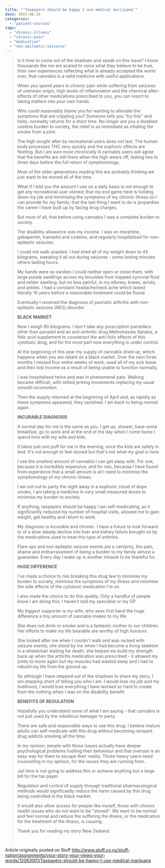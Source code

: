 ```yaml
---
title: "'Taxpayers should be happy I use medical marijuana'"
date: 2015-06-24
categories: 
  - "patient-stories"
tags: 
  - "chronic-illness"
  - "chronic-pain"
  - "medication"
  - "non-epileptic-seizures"
---
```


> Is it time to come out of the shadows and speak on this issue? I know thousands like me are scared to voice what they believe to be true, their own experiences reflecting what is already accepted the world over, that cannabis is a valid medicine with useful applications.
> 
> When you spend years in chronic pain while suffering from seizures of unknown origin, high levels of inflammation and the chemical after-effects of other medications prescribed to you, you can resort to taking matters into your own hands.
> 
> Who could reasonably blame you for wanting to alleviate the symptoms that are crippling you? Someone tells you "try this" and hello, normality returns for a short time. No longer are you a disabled useless burden to society, the relief is as immediate as inhaling the smoke from a joint.
> 
> The high sought after by recreational users does not last. The human body processes THC very quickly and the euphoric effects are fleeting. But I am sure most chronically ill cannabis users will agree that the benefits are still there when the high wears off, lasting two to three days before the full return of symptomology.
> 
> Most of the older generations reading this are probably thinking we just want to be stoned all of the time.
> 
> What if I told you the amount I use on a daily basis is not enough to get any recreational user stoned; that my end game here is holding down my job and minimising the symptoms of my chronic illness so I can provide for my family; that the last thing I want to do is jeopardise the career I have built up by facing drug charges.
> 
> But most of all, that before using cannabis I was a complete burden to society.
> 
> The disability allowance was my income. I was on morphine, gabapentin, tramadol and codeine, and regularly hospitalised for non-epileptic seizures.
> 
> I could not walk unaided. I had shed all of my weight down to 45 kilograms, sweating it all out during seizures - some lasting minutes others lasting hours.
> 
> My hands were so swollen I could neither open or close them, with large purple swellings across my knuckles from trapped synovial fluid and milder swelling, but no less painful, in my elbows, knees, wrists, and ankles. I had a constant headache/neck ache which lasted literally 10 years before a reasonable treatment could be found.
> 
> Eventually I received the diagnosis of psoriatic arthritis with non-epileptic seizures (NES) disorder.
> 
> **BLACK MARKET**
> 
> Now I weigh 80 kilograms. I don't take any prescription painkillers other than panadol and an anti-arthritic drug Methotrexate Sandoz, a folic acid supplement to counteract the anti-folic effects of this cytotoxic drug, and for the most part now everything is under control.
> 
> At the beginning of this year my supply of cannabis dried up, which happens when you are reliant on a black market. Over the next three months I missed four entire weeks of work, used all of my sick leave and then lost income as a result of being unable to function normally.
> 
> I was hospitalised twice and was in phenomenal pain. Walking became difficult, with stilted jerking movements replacing my usual smooth locomotion.
> 
> Then the supply returned at the beginning of April and, as rapidly as these symptoms appeared, they vanished. I am back to being normal again.
> 
> **INCURABLE DIAGNOSIS**
> 
> A normal day for me is the same as you. I get up, shower, have some breakfast, go to work and at the end of the day when I come home I spend time with my wife and kids.
> 
> It takes just one puff for me in the evening, once the kids are safely in bed. It's not enough to feel stoned but that's not what my goal is here.
> 
> I use the smallest amount of cannabis I can get away with. For one, because it is incredibly expensive, and for two, because I have found from experience that a small amount is all I need to minimise the symptomology of my chronic illness.
> 
> I am not out to party the night away in a euphoric cloud of dope smoke, I am taking a medicine in very small measured doses to minimise my burden to society.
> 
> If anything, taxpayers should be happy I am self-medicating, as it significantly reduced my number of hospital visits, allowed me to gain weight, get healthy and return to work.
> 
> My diagnosis is incurable and chronic. I have a future to look forward to of a slow steady decline into liver and kidney failure brought on by the medications used to treat this type of arthritis.
> 
> Flare ups and non epileptic seizure events are a certainty, the pain, shame and embarrassment of being a burden to my family almost a guarantee. Every day I wake up is another miracle to be thankful for.
> 
> **HUGE DIFFERENCE**
> 
> I've made a choice to risk breaking this drug law to minimise my burden to society, minimise the symptoms of my illness and minimise the side effects of the cytotoxic medication I'm on.
> 
> I also made the choice to do this quietly. Only a handful of people know I am doing this, I haven't told my specialist or my GP.
> 
> My biggest supporter is my wife, who sees first hand the huge difference a tiny amount of cannabis makes to my life.
> 
> She does not drink or smoke and is a fantastic mother to our children. Her efforts to make my life bearable are worthy of high honours.
> 
> She looked after me when I couldn't walk and was racked with seizure events; she stood by me when I had become a living skeleton in a wheelchair waiting for death; she helped me build my strength back up when the arthritis medication was prescribed - it allowed my joints to move again but my muscles had wasted away and I had to rebuild my life from the ground up.
> 
> So although I have stepped out of the shadows to share my story, I am stopping short of telling you who I am. I would lose my job and my livelihood, I would lose everything I have worked so hard to create from the nothing when I was on the disability benefit.
> 
> **BENEFITS OF REGULATION**
> 
> Hopefully you understand some of what I am saying - that cannabis is not just used by the rebellious teenager to party.
> 
> There are safe and responsible ways to use this drug. I believe mature adults can self-medicate with this drug without becoming rampant drug addicts smoking all the time.
> 
> In my opinion, people with those issues actually have deeper psychological problems fuelling their behaviour and that overuse is an easy way for them to escape their reality. Those heavy users need counselling in my opinion, for the issues they are running from.
> 
> Jail time is not going to address this or achieve anything but a large bill for the tax payer.
> 
> Regulation and control of supply through traditional pharmacological methods would significantly reduce the harm caused by this drug being controlled in the black market.
> 
> It would also allow access for people like myself, those with chronic health issues who do not want to be "stoned". We want to be normal and feel normal and reduce the suffering the illness, or the medication for the treatment of the illness, is causing.
> 
> Thank you for reading my story New Zealand.
> 
>  

Article originally posted on Stuff http://www.stuff.co.nz/stuff-nation/assignments/your-story-your-views-your-words/12063001/Taxpayers-should-be-happy-I-use-medical-marijuana

